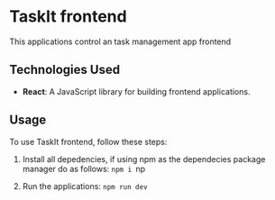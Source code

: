 # TaskIt frontend

This applications control an task management app frontend

## Technologies Used

- **React**: A JavaScript library for building frontend applications.

## Usage

To use TaskIt frontend, follow these steps:

1. Install all depedencies, if using npm as the dependecies package manager do as follows: `npm i `np

2. Run the applications: `npm run dev`
